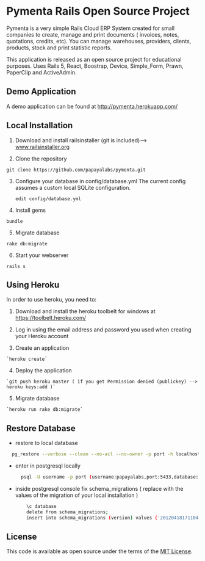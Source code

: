 Pymenta Rails Open Source Project
===========================================================

Pymenta is a very simple Rails Cloud ERP System created for small companies to create, manage and print documents ( invoices, notes, quotations, credits, etc). 
You can manage warehouses, providers, clients, products, stock and print statistic reports. 

This application is released as an open source project for educational purposes. Uses Rails 5, React, Boostrap, Device, Simple_Form, Prawn, PaperClip and ActiveAdmin.

Demo Application
----------------

A demo application can be found at http://pymenta.herokuapp.com/

Local Installation
------------------

1. Download and install railsinstaller (git is included)--> www.railsinstaller.org

2. Clone the repository

  `git clone https://github.com/papayalabs/pymenta.git`

3. Configure your database in config/database.yml The current config assumes a custom local SQLite configuration.

   `edit config/database.yml`

4. Install gems

  `bundle`

5. Migrate database

  `rake db:migrate`

6. Start your webserver

  `rails s`

Using Heroku
------------------

In order to use heroku, you need to:

  1. Download and install the heroku toolbelt for windows at https://toolbelt.heroku.com/

  2. Log in using the email address and password you used when creating your Heroku account

  3. Create an application

	`heroku create`

  4. Deploy the application
 	
	`git push heroku master ( if you get Permission denied (publickey) --> heroku keys:add )`

  5. Migrate database

	`heroku run rake db:migrate`
	
Restore Database
------------------

 * restore to local database

  ```bash
    pg_restore --verbose --clean --no-acl --no-owner -p port -h localhost -U username -d database latest.dump
  ```
* enter in postgresql locally

  ```bash
    psql -U username -p port (username:papayalabs,port:5433,database:pymenta)
  ````
* inside postgresql console fix schema_migrations ( replace with the values of the migration of your local installation )

  ```bash
      \c database
      delete from schema_migrations;
      insert into schema_migrations (version) values ('20120418171104'),('20120418171110'),('20130913224704'),('20131030220237'),('20131031142647'),('20131107000336'),('20131114214311'),('20140408103342'),('20141028192038'),('20141030191950'),('20141031130722'),('20141031141853'),('20141031183352'),('20150222233731'),('20151211214830'),('20160129141729'),('20170314023025'),('20170314023034'),('20190213093216');
  ``` 
## License

This code is available as open source under the terms of the [MIT License](http://opensource.org/licenses/MIT).	



